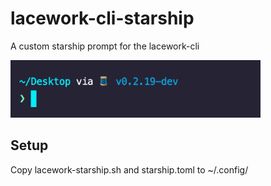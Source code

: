 # lacework-cli-starship
A custom starship prompt for the lacework-cli


<img src="https://github.com/dmurray-lacework/lacework-cli-starship/blob/main/resources/lacework-starship.png" width="400">

## Setup

Copy lacework-starship.sh and starship.toml to ~/.config/
